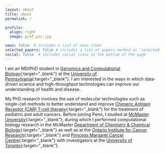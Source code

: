 ```yaml
---
layout: about
title: about
permalink: /

profile:
  align: right
  image: prof_pic.jpg

news: false  # includes a list of news items
selected_papers: false # includes a list of papers marked as "selected={true}"
social: false  # includes social icons at the bottom of the page
---
```


I am an MD/PhD student in [Genomics and Computational Biology](https://www.med.upenn.edu/gcb/){:target="\_blank"} at the [University of Pennsylvania](https://en.wikipedia.org/wiki/University_of_Pennsylvania){:target="\_blank"}. I am interested in the ways in which data-driven science and high-throughput technologies can improve our understanding of health and disease. 

My PhD research involves the use of molecular technologies such as single-cell methods to better understand and improve [Chimeric Antigen Receptor (CAR) T-cell therapy](https://en.wikipedia.org/wiki/Chimeric_antigen_receptor_T_cell){:target="\_blank"} for the treatment of pediatric and adult cancers. Before joining Penn, I studied at [McMaster University](https://en.wikipedia.org/wiki/McMaster_University){:target="\_blank"}, during which I performed computational biology research in the McMaster [Department of Chemistry & Chemical Biology](https://chemistry.mcmaster.ca/){:target="\_blank"} as well as at the [Ontario Institute for Cancer Research](https://oicr.on.ca/){:target="\_blank"} and [Princess Margaret Cancer Centre](https://www.uhnresearch.ca/institutes/pm){:target="\_blank"} with investigators at the [University of Toronto](https://en.wikipedia.org/wiki/University_of_Toronto){:target="\_blank"}.
